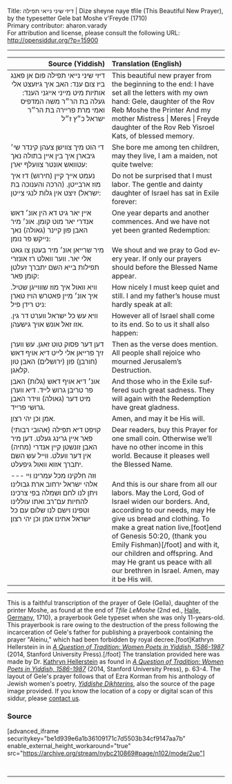 <html>
<head></head>
<body>
Title: דיזי שיני נייאי תפילה | Dize sheyne naye tfile (This Beautiful New Prayer), by the typesetter Gele bat Moshe v'Freyde (1710)<br />
Primary contributor: aharon.varady<br />
For attribution and license, please consult the following URL: <a href="http://opensiddur.org/?p=15900">http://opensiddur.org/?p=15900</a>
<p />
<hr />

<table style="margin-left: auto;margin-right: auto;" class="draggable">
<thead><tr><th id="x" style="text-align: right;">Source (Yiddish)</th><th style="text-align: left;">Translation (English)</th></tr></thead>
<tbody>
<tr><td style="vertical-align:top;" width="46%">
<div class="yiddish" lang="yi" style="text-align: right;">
דיזי שיני נייאי תפילה פום אן פאנג ביז צום ענד:
האב איך גיזעצט אלי אותיות מיט מייני אייגני הענד:
געלה בת הר״ר משה המדפיס
ואמי מרת פריירה בת הר״ר ישראל כ״ץ ז״ל
</span></div></td>

<td style="vertical-align:top;" width="53%"><div class="english" lang="en">
This beautiful new prayer from the beginning to the end:
I have set all the letters with my own hand:
Gele, daughter of the Rov Reb Moshe the Printer 
And my mother Mistress | Meres | Freyde daughter of the Rov Reb Yisroel Kats, of blessed memory.
</div></td></tr>


<tr><td style="vertical-align:top;" width="46%">
<div class="yiddish" lang="yi">
די הוט מיך צווישן צעהן קינדר שי׳ גיבארן
איך בין איין בתולה נאך עטוואש אונטר צוועלף יארן:
</span></div></td>

<td style="vertical-align:top;" width="53%"><div class="english" lang="en">
She bore me among ten children, may they live,
I am a maiden, not quite twelve:
</div></td></tr>


<tr><td style="vertical-align:top;" width="46%">
<div class="yiddish" lang="yi">
נעמט אייך קיין (חירוש) דז איך מוז ארבייטן.
(הרכה והענוכה בת ישראל) זיצט אין גלות לנגי צייטן:
</span></div></td>

<td style="vertical-align:top;" width="53%"><div class="english" lang="en">
Do not be surprised that I must labor.
The gentle and dainty daughter of Israel has sat in Exile forever:
</div></td></tr>


<tr><td style="vertical-align:top;" width="46%">
<div class="yiddish" lang="yi">
איין יאר גיט דא הין אונ׳ דאש אנדרי יאר מוט קומן.
אונ׳ מיר האבן פון קיינר (גאולה) נאך נייקש פר נומן:
</span></div></td>

<td style="vertical-align:top;" width="53%"><div class="english" lang="en">
One year departs and another commences.
And we have not yet been granted Redemption:
</div></td></tr>


<tr><td style="vertical-align:top;" width="46%">
<div class="yiddish" lang="yi">
מיר שרייאן אונ׳ מיר בעטן צו גאט אלי יאר.
ווער וואלט רז אונזרי תפילות בייא השם יתברך זעלטן קומן פאר:
</span></div></td>

<td style="vertical-align:top;" width="53%"><div class="english" lang="en">
We shout and we pray to God every year.
If only our prayers should before the Blessed Name appear.
</div></td></tr>


<tr><td style="vertical-align:top;" width="46%">
<div class="yiddish" lang="yi">
וויא וואול איך מוז שוווייגן שטיל.
איך אונ׳ מיין פאטרש הויז טארן ניט רידן פיל:
</span></div></td>

<td style="vertical-align:top;" width="53%"><div class="english" lang="en">
How nicely I must keep quiet and still.
I and my father’s house must hardly speak at all:
</div></td></tr>


<tr><td style="vertical-align:top;" width="46%">
<div class="yiddish" lang="yi">
וויא עש כל ישראל ווערט דר גין.
אזו זאל אונש אויך גישעהן.
</span></div></td>

<td style="vertical-align:top;" width="53%"><div class="english" lang="en">
However all of Israel shall come to its end.
So to us it shall also happen:
</div></td></tr>


<tr><td style="vertical-align:top;" width="46%">
<div class="yiddish" lang="yi">
דען דער פסוק טוט זאגן.
עש ווערן זיך פרייאן אלי לייט דיא אויף דאש (חורבן) פון (ירושלים) האבן טון קלאגן.
</span></div></td>

<td style="vertical-align:top;" width="53%"><div class="english" lang="en">
Then as the verse does mention.
All people shall rejoice who mourned Jerusalem’s Destruction.
</div></td></tr>


<tr><td style="vertical-align:top;" width="46%">
<div class="yiddish" lang="yi">
אונ׳ דיא אויף דאש (גלות) האבן פר טריבן גרוש לייד.
דיא ווערן מיט דער (גאולה) ווידר האבן גרושי פרייד.
</span></div></td>

<td style="vertical-align:top;" width="53%"><div class="english" lang="en">
And those who in the Exile suffered such great sadness.
They will again with the Redemption have great gladness.
</div></td></tr>


<tr><td style="vertical-align:top;" width="46%">
<div class="yiddish" lang="yi">
אמן וכן יהי רצון.
</span></div></td>

<td style="vertical-align:top;" width="53%"><div class="english" lang="en">
Amen, and may it be His will.
</div></td></tr>


<tr><td style="vertical-align:top;" width="46%">
<div class="yiddish" lang="yi">
(אהובי רבותי) קויפט דיא תפילה פאר איין גרינג געלט.
דען מיר האבן זונשטן קיין אנדרי (מחיה) אין דער וועלט.
ווייל עש השם יתברך אזוא וואול גיפעלט.
</span></div></td>

<td style="vertical-align:top;" width="53%"><div class="english" lang="en">
Dear readers, buy this Prayer for one small coin.
Otherwise we’ll have no other income in this world.
Because it pleases well the Blessed Name.
</div></td></tr>


<tr><td style="vertical-align:top;" width="46%">
<div class="liturgy" lang="he">
---
וזה חלקינו מכל עמרינו׃
 ויי אלהי ישראל ירחוב ארת גבולינו׃
 ויתן לנו לחם ושמלה בפי צרכינו׃
 להחיות עם־רב ואתו עוללינו וטפינו׃
 וישם לנו שלום עם כל ישראל אחינו׃ אמן וכן יהי רצון׃
</span></div></td>

<td style="vertical-align:top;" width="53%"><div class="english" lang="en">
&nbsp;<br />
And this is our share from all our labors. 
May the Lord, God of Israel widen our borders. 
And, according to our needs, may He give us bread and clothing. 
To make a great nation live,[foot]end of Genesis 50:20, (thank you Emily Fishman)[/foot] and with it, our children and offspring. 
And may He grant us peace with all our brethren in Israel. Amen, may it be His will.
</div></td>
</tr>
</tbody></table>

<hr />

This is a faithful transcription of the prayer of Gele (Gella), daughter of the printer Moshe, as found at the end of <em>Tfile LeMoshe</em> (2nd ed., <a href="https://en.wikipedia.org/wiki/Halle_(Saale)">Halle, Germany</a>, 1710), a prayerbook Gele typeset when she was only 11-years-old. This prayerbook is rare owing to the destruction of the press following the incarceration of Gele's father for publishing a prayerbook containing the prayer "Aleinu," which had been forbidden by royal decree.[foot]Kathryn Hellerstein in in <a href="https://books.google.com/books?id=XvKyAwAAQBAJ&lpg=PP1&pg=PA66#v=onepage&q&f=false"><em>A Question of Tradition: Women Poets in Yiddish, 1586-1987</em></a> (2014, Stanford University Press).[/foot] The translation provided here was made by Dr. <a href="https://ccat.sas.upenn.edu/jwst/people/kathryn-hellerstein">Kathryn Hellerstein</a> as found in <a href="https://books.google.com/books?id=XvKyAwAAQBAJ&lpg=PP1&pg=PA63#v=onepage&q&f=false"><em>A Question of Tradition: Women Poets in Yiddish, 1586-1987</em></a> (2014, Stanford University Press), p. 63-4. The layout of Gele's prayer follows that of Ezra Korman from his anthology of Jewish women's poetry, <a href="https://archive.org/stream/nybc210869#page/n102/mode/2up"><em>Yiddishe Dikhterins</em></a>, also the source of the page image provided. If you know the location of a copy or digital scan of this siddur, please <a href="https://opensiddur.org/contact/">contact us</a>.

<h3>Source</h3>

[advanced_iframe securitykey="be1d939e6a1b36109171c7d5503b34cf9147aa7b" enable_external_height_workaround="true" src="https://archive.org/stream/nybc210869#page/n102/mode/2up"]

&nbsp;

<hr />

&nbsp;
</body>
</html>